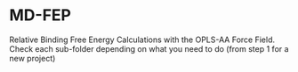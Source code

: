 # MD-FEP
Relative Binding Free Energy Calculations with the OPLS-AA Force Field. Check each sub-folder depending on what you need to do (from step 1 for a new project)
